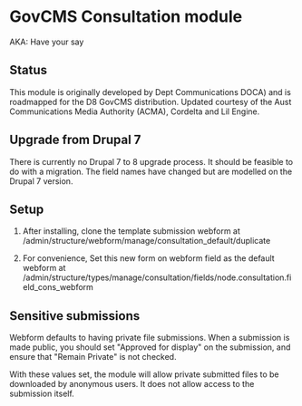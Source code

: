 # GovCMS Consultation module

AKA: Have your say

## Status

This module is originally developed by Dept Communications DOCA)
and is roadmapped for the D8 GovCMS distribution. Updated
courtesy of the Aust Communications Media Authority (ACMA), Cordelta
and Lil Engine.

## Upgrade from Drupal 7

There is currently no Drupal 7 to 8 upgrade process. It should be
feasible to do with a migration. The field names have changed
but are modelled on the Drupal 7 version. 

## Setup

1. After installing, clone the template submission webform
at /admin/structure/webform/manage/consultation_default/duplicate

2. For convenience, Set this new form on webform field as the
default webform at /admin/structure/types/manage/consultation/fields/node.consultation.field_cons_webform

## Sensitive submissions

Webform defaults to having private file submissions. When a submission is made
public, you should set "Approved for display" on the submission, and ensure
that "Remain Private" is not checked.

With these values set, the module will allow private submitted files to
be downloaded by anonymous users. It does not allow access to the submission itself.


